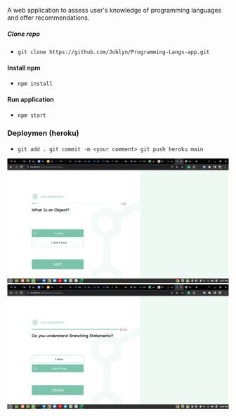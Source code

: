 A web application to assess user's knowledge of programming languages and offer recommendations.

##### Clone repo
 - ```git clone https://github.com/Joblyn/Programming-Langs-app.git```

#### Install npm
 - ``` npm install ```

#### Run application
- ``` npm start ```

### Deploymen (heroku)
- `git add .
    git commit -m <your comment>
    git push heroku main
    `
    
![quiz (first) page](./screenshots/quiz-first.png)
![quiz page](./screenshots/quiz-last.png)